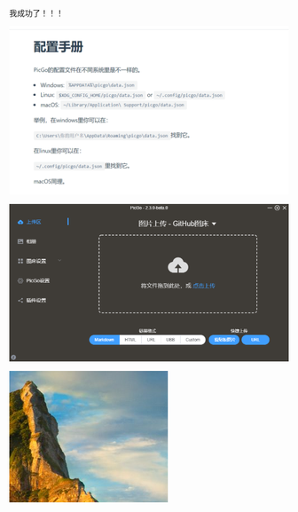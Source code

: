 我成功了！！！

![image-20230917173422700](https://raw.githubusercontent.com/advancingsweet/Image/main/101a5dd03ce6d89a9064921d001a271.png)

![image-20230917173505279](https://raw.githubusercontent.com/advancingsweet/Image/main/image-20230917173505279.png)

![image-20230917173517433](https://raw.githubusercontent.com/advancingsweet/Image/main/image-20230917173517433.png)